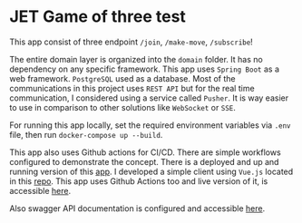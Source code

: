 # JET Game of three test

This app consist of three endpoint `/join`, `/make-move`, `/subscribe`!

The entire domain layer is organized into the `domain` folder. It has no dependency on any specific framework.
This app uses `Spring Boot` as a web framework. `PostgreSQL` used as a database. Most of the
communications in this project uses `REST API` but for the real time communication, I considered using a service
called `Pusher`. It is way easier to use in comparison to other solutions like `WebSocket` or `SSE`.

For running this app locally, set the required environment variables via `.env` file, then run `docker-compose up --build`.

This app also uses Github actions for CI/CD. There are simple workflows configured to demonstrate the concept. There is a deployed and up and running
version of this [app](https://jet-test-api-v2.liara.run). I developed a simple client using `Vue.js` located in this [repo](https://github.com/arianakbari/jet-test-client-v2). This app uses
Github Actions too and live version of it, is accessible [here](https://jet-test-v2.liara.run).

Also swagger API documentation is configured and accessible [here](https://jet-test-api-v2.liara.run/api-docs).

